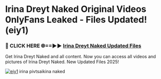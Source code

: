 # Irina Dreyt Naked Original Videos 0nlyFans Leaked - Files Updated! (eiy1)

<h3>🔴 CLICK HERE 🌐==►► <a href="https://tinyurl.com/up5wt9bj" rel="nofollow">Irina Dreyt Naked Updated Files</a></h3>

Get Irina Dreyt Naked and all content. Now you can access all videos and pictures of Irina Dreyt Naked. New Updated Files 2025!

[![eiy1](https://i.imgur.com/ABiUzMV.gif)](https://tinyurl.com/up5wt9bj)
irina pivtsaikina naked